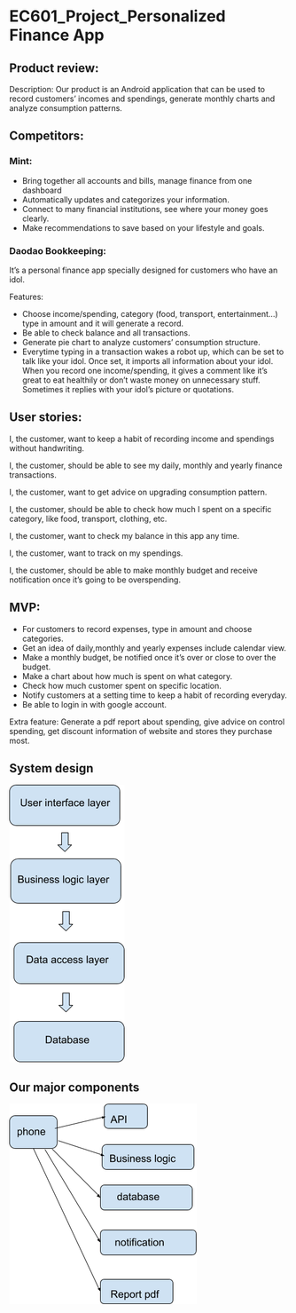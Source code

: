 # EC601_Project_Personalized Finance App

## Product review: 

   Description: Our product is an Android application that can be used to record customers’ incomes and spendings, generate monthly charts and analyze consumption patterns.

## Competitors:

### Mint:
   * Bring together all accounts and bills, manage finance from one dashboard 
   * Automatically updates and categorizes your information.
   * Connect to  many financial institutions, see where your money goes clearly.
   * Make recommendations to save based on your lifestyle and goals.

### Daodao Bookkeeping:

   It’s a personal finance app specially designed for customers who have an idol.

   Features:
   * Choose income/spending, category (food, transport, entertainment…) type in amount and it will generate a record.
   * Be able to check balance and all transactions.
   * Generate pie chart to analyze customers’ consumption structure.
   * Everytime typing in a transaction wakes a robot up, which can be set to talk like your idol. Once set, it imports all information about your idol. When you record one income/spending, it gives a comment like it’s great to eat healthily or don’t waste money on unnecessary stuff. Sometimes it replies with your idol’s picture or quotations.

## User stories:
   I, the customer, want to keep a habit of recording income and spendings without handwriting.

   I, the customer, should be able to see my daily, monthly and yearly finance transactions.

   I, the customer, want to get advice on upgrading consumption pattern.

   I, the customer, should be able to check how much I spent on  a specific category, like food, transport, clothing, etc.

   I, the customer,  want to check my balance in this app any time.

   I, the customer, want to track on my spendings.

   I, the customer, should be able to make monthly budget and receive notification once it’s  going to be overspending.

## MVP:
* For customers to record expenses, type in amount and choose categories.
* Get an idea of daily,monthly and yearly expenses include calendar view.
* Make a monthly budget, be notified once it’s over or close to over the budget.
* Make a chart about how much is spent on what category.
* Check how much customer spent on specific location.
* Notify customers at a setting time to keep a habit of recording everyday.
* Be able to login in with google account.</br>

Extra feature: Generate a pdf report about spending, give advice on control spending, get discount information of website and stores they purchase most.

## System design
![systemdesign](https://github.com/jinyu-tn/EC601_Project/blob/master/system%20desing%20601.png)

## Our major components
![majorcomponents](https://github.com/jinyu-tn/EC601_Project/blob/master/major%20components.png)
